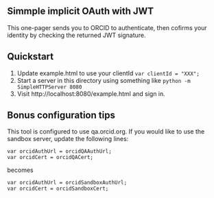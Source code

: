Simmple implicit OAuth with JWT
-------------------------------
This one-pager sends you to ORCID to authenticate, then cofirms your identity by checking the returned JWT signature.

Quickstart
----------
1. Update example.html to use your clientId `var clientId = "XXX";`
2. Start a server in this directory using something like `python -m SimpleHTTPServer 8080`
3. Visit http://localhost:8080/example.html and sign in.

Bonus configuration tips
------------------------
This tool is configured to use qa.orcid.org.  If you would like to use the sandbox server, update the following lines:

    var orcidAuthUrl = orcidQAAuthUrl;
    var orcidCert = orcidQACert;

becomes

    var orcidAuthUrl = orcidSandboxAuthUrl;
    var orcidCert = orcidSandboxCert;
